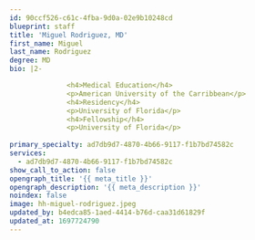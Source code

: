 ```yaml
---
id: 90ccf526-c61c-4fba-9d0a-02e9b10248cd
blueprint: staff
title: 'Miguel Rodriguez, MD'
first_name: Miguel
last_name: Rodriguez
degree: MD
bio: |2-

              <h4>Medical Education</h4>
              <p>American University of the Carribbean</p>
              <h4>Residency</h4>
              <p>University of Florida</p>
              <h4>Fellowship</h4>
              <p>University of Florida</p>
          
primary_specialty: ad7db9d7-4870-4b66-9117-f1b7bd74582c
services:
  - ad7db9d7-4870-4b66-9117-f1b7bd74582c
show_call_to_action: false
opengraph_title: '{{ meta_title }}'
opengraph_description: '{{ meta_description }}'
noindex: false
image: hh-miguel-rodriguez.jpeg
updated_by: b4edca85-1aed-4414-b76d-caa31d61829f
updated_at: 1697724790
---
```

